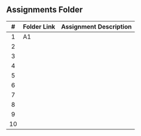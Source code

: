 ##  Assignments Folder

|   #   | Folder Link | Assignment Description |
| :---: | ----------- | ---------------------- |
|   1   |     A1      |                        |
|   2   |             |                        |
|   3   |             |                        |
|   4   |             |                        |
|   5   |             |                        |
|   6   |             |                        |
|   7   |             |                        |
|   8   |             |                        |
|   9   |             |                        |
|   10  |             |                        |
